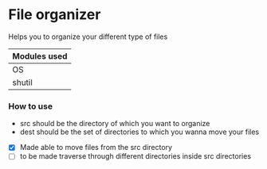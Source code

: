 # File organizer
 Helps you to organize your different type of files

Modules used  |
------------- |
OS  |
shutil  |

### How to use
 - src should be the directory of which you want to organize
 - dest should be the set of directories to which you wanna move your files

- [x] Made able to move files from the src directory
- [ ] to be made traverse through different directories inside src directories
